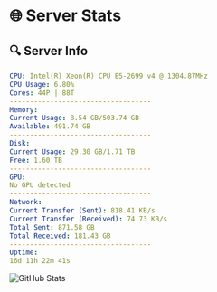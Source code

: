 # 🌐 Server Stats
## 🔍 Server Info
```yaml
CPU: Intel(R) Xeon(R) CPU E5-2699 v4 @ 1304.87MHz
CPU Usage: 6.80%
Cores: 44P | 88T
-----------------------------------
Memory:
Current Usage: 8.54 GB/503.74 GB
Available: 491.74 GB
-----------------------------------
Disk:
Current Usage: 29.30 GB/1.71 TB
Free: 1.60 TB
-----------------------------------
GPU:
No GPU detected
-----------------------------------
Network:
Current Transfer (Sent): 818.41 KB/s
Current Transfer (Received): 74.73 KB/s
Total Sent: 871.58 GB
Total Received: 181.43 GB
-----------------------------------
Uptime:
16d 11h 22m 41s
```
![GitHub Stats](https://img.shields.io/badge/Updated-2025-05-06_04:31:29-blue)